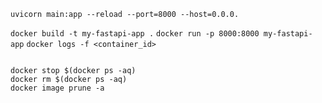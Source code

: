 ```uvicorn main:app --reload --port=8000 --host=0.0.0.```


```docker build -t my-fastapi-app .```
```docker run -p 8000:8000 my-fastapi-app```
```docker logs -f <container_id>```


<code>
docker stop $(docker ps -aq)
docker rm $(docker ps -aq)
docker image prune -a
</code>